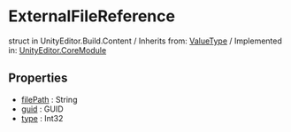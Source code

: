 # ExternalFileReference
struct in UnityEditor.Build.Content
 / Inherits from: <a href="https://docs.unity3d.com/6000.0/Documentation/ScriptReference/ValueType.html">ValueType</a> / Implemented in: <a href="https://docs.unity3d.com/6000.0/Documentation/ScriptReference/UnityEditor.CoreModule.html">UnityEditor.CoreModule</a>

## Properties
- <a href="https://docs.unity3d.com/6000.0/Documentation/ScriptReference/ExternalFileReference-filePath.html">filePath</a> : String
- <a href="https://docs.unity3d.com/6000.0/Documentation/ScriptReference/ExternalFileReference-guid.html">guid</a> : GUID
- <a href="https://docs.unity3d.com/6000.0/Documentation/ScriptReference/ExternalFileReference-type.html">type</a> : Int32
